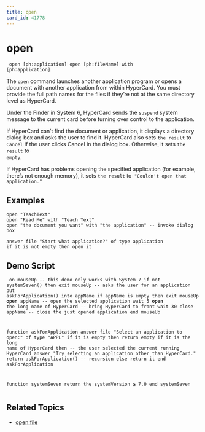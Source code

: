 ```yaml
---
title: open
card_id: 41778
---
```


# open

<code><pre>
open [ph:application]
open [ph:fileName] with [ph:application]
</pre></code>

The <code>open</code> command launches another application program or opens a document with another application from within HyperCard. You must provide the full path names for the files if they’re not at the same directory level as HyperCard.

Under the Finder in System 6, HyperCard sends the <code>suspend</code> system message to the current card before turning over control to the application. 

If HyperCard can’t find the document or application, it displays a directory dialog box and asks the user to find it. HyperCard also sets <code>the result</code> to <code>Cancel</code> if the user clicks Cancel in the dialog box. Otherwise, it sets <code>the result</code> to<code> empty</code>.

If HyperCard has problems opening the specified application (for example, there’s not enough memory), it sets <code>the result</code> to<code> "Couldn't open that application."</code> 


## Examples

```
open "TeachText"
open "Read Me" with "Teach Text"
open "the document you want" with "the application" -- invoke dialog box

answer file "Start what application?" of type application
if it is not empty then open it
```

## Demo Script

<code><pre>
on mouseUp
  -- this demo only works with System 7
  if not systemSeven() then exit mouseUp
  -- asks the user for an application
  put askForApplication() into appName
  if appName is empty then exit mouseUp
  <b>open</b> appName -- open the selected application
  wait 5
  <b>open</b> the long name of HyperCard -- bring HyperCard to front
  wait 30
  close appName -- close the just opened application
end mouseUp

function askForApplication
  answer file "Select an application to open:" of type "APPL"
  if it is empty then return empty
  if it is the long name of HyperCard then
    -- the user selected the current running HyperCard
    answer "Try selecting an application other than HyperCard."
    return askForApplication() -- recursion
  else return it
end askForApplication

function systemSeven
  return the systemVersion ≥ 7.0
end systemSeven
</pre></code>

## Related Topics

* [open file](/HyperTalkReference/commands/open-file)
